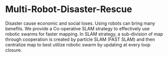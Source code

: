 # Multi-Robot-Disaster-Rescue
Disaster cause economic and social loses. Using robots can bring many benefits.  We provide a Co-operative SLAM strategy to effectively use robotic swarms for faster mapping. In SLAM strategy, a sub-division of map through cooperation  is created by particle SLAM (FAST SLAM) and then centralize map to best utilize robotic swarm by updating at every loop closure.

